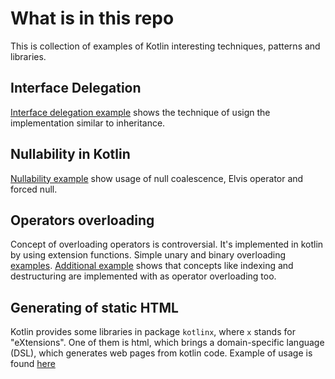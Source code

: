 # What is in this repo 

This is collection of examples of Kotlin interesting techniques, patterns and libraries.

## Interface Delegation

[Interface delegation example](src/main/kotlin/interfaces/DelegationExample.kt) shows the technique of usign the implementation similar to inheritance.

## Nullability in Kotlin

[Nullability example](src/main/kotlin/nullables/NullableDemo.kt) show usage of null coalescence, Elvis operator and forced null.

## Operators overloading

Concept of overloading operators is controversial. It's implemented in kotlin by using extension functions. Simple unary and binary overloading [examples](src/test/kotlin/OperatorsOverloading.kt). [Additional example](src/main/kotlin/operators/Vector.kt) shows that concepts like indexing and destructuring are implemented with as operator overloading too.

## Generating of static HTML

Kotlin provides some libraries in package `kotlinx`, where `x` stands for "eXtensions". One of them is html, which brings a domain-specific language (DSL), which generates web pages from kotlin code. Example of usage is found [here](src/main/kotlin/html/Html.kt)

